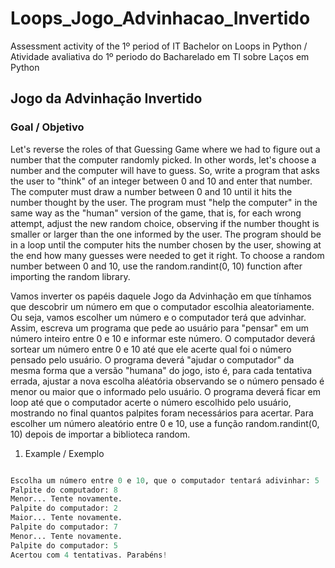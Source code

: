 # Loops_Jogo_Advinhacao_Invertido
Assessment activity of the 1º period of IT Bachelor on Loops in Python / Atividade avaliativa do 1º periodo do Bacharelado em TI sobre Laços em Python

## Jogo da Advinhação Invertido

### Goal / Objetivo

Let's reverse the roles of that Guessing Game where we had to figure out a number that the computer randomly picked. In other words, let's choose a number and the computer will have to guess. So, write a program that asks the user to "think" of an integer between 0 and 10 and enter that number. The computer must draw a number between 0 and 10 until it hits the number thought by the user. The program must "help the computer" in the same way as the "human" version of the game, that is, for each wrong attempt, adjust the new random choice, observing if the number thought is smaller or larger than the one informed by the user. The program should be in a loop until the computer hits the number chosen by the user, showing at the end how many guesses were needed to get it right.
To choose a random number between 0 and 10, use the random.randint(0, 10) function after importing the random library. 

Vamos inverter os papéis daquele Jogo da Advinhação em que tínhamos que descobrir um número em que o computador escolhia aleatoriamente. Ou seja, vamos escolher um número e o computador terá que advinhar. Assim, escreva um programa que pede ao usuário para "pensar" em um número inteiro entre 0 e 10 e informar este número. O computador deverá sortear um número entre 0 e 10 até que ele acerte qual foi o número pensado pelo usuário. O programa deverá "ajudar o computador" da mesma forma que a versão "humana" do jogo, isto é, para cada tentativa errada, ajustar a nova escolha aléatória observando se o número pensado é menor ou maior que o informado pelo usuário. O programa deverá ficar em loop até que o computador acerte o número escolhido pelo usuário, mostrando no final quantos palpites foram necessários para acertar.
Para escolher um número aleatório entre 0 e 10, use a função random.randint(0, 10) depois de importar a biblioteca random.

1. Example / Exemplo
```py

Escolha um número entre 0 e 10, que o computador tentará adivinhar: 5
Palpite do computador: 8
Menor... Tente novamente.
Palpite do computador: 2
Maior... Tente novamente.
Palpite do computador: 7
Menor... Tente novamente.
Palpite do computador: 5
Acertou com 4 tentativas. Parabéns!
```
